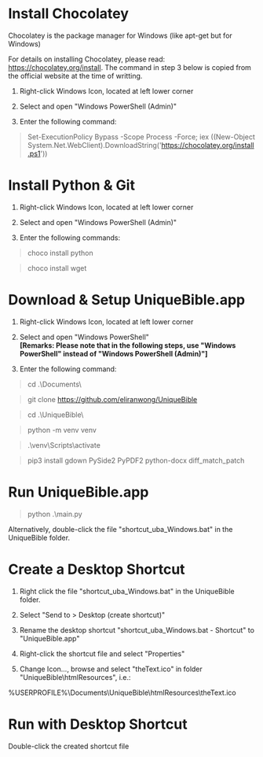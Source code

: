 
# Install Chocolatey

Chocolatey is the package manager for Windows (like apt-get but for Windows)

For details on installing Chocolatey, please read: https://chocolatey.org/install.  The command in step 3 below is copied from the official website at the time of writting.

1) Right-click Windows Icon, located at left lower corner

2) Select and open "Windows PowerShell (Admin)"

3) Enter the following command:

> Set-ExecutionPolicy Bypass -Scope Process -Force; iex ((New-Object System.Net.WebClient).DownloadString('https://chocolatey.org/install.ps1'))

# Install Python & Git

1) Right-click Windows Icon, located at left lower corner

2) Select and open "Windows PowerShell (Admin)"

3) Enter the following commands:

> choco install python

> choco install wget

# Download & Setup UniqueBible.app

1) Right-click Windows Icon, located at left lower corner

2) Select and open "Windows PowerShell"<br>
<b>[Remarks: Please note that in the following steps, use "Windows PowerShell" instead of "Windows PowerShell (Admin)"]</b>

3) Enter the following command:

> cd .\Documents\

> git clone https://github.com/eliranwong/UniqueBible

> cd .\UniqueBible\

> python -m venv venv

> .\venv\Scripts\activate

> pip3 install gdown PySide2 PyPDF2 python-docx diff_match_patch

# Run UniqueBible.app

> python .\main.py

Alternatively, double-click the file "shortcut_uba_Windows.bat" in the UniqueBible folder.

# Create a Desktop Shortcut

1) Right click the file "shortcut_uba_Windows.bat" in the UniqueBible folder.

2) Select "Send to > Desktop (create shortcut)"

3) Rename the desktop shortcut "shortcut_uba_Windows.bat - Shortcut" to "UniqueBible.app"

4) Right-click the shortcut file and select "Properties"

5) Change Icon..., browse and select "theText.ico" in folder "UniqueBible\htmlResources", i.e.:

%USERPROFILE%\Documents\UniqueBible\htmlResources\theText.ico

# Run with Desktop Shortcut

Double-click the created shortcut file
